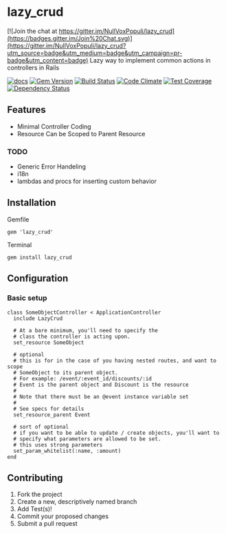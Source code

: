 # lazy_crud

[![Join the chat at https://gitter.im/NullVoxPopuli/lazy_crud](https://badges.gitter.im/Join%20Chat.svg)](https://gitter.im/NullVoxPopuli/lazy_crud?utm_source=badge&utm_medium=badge&utm_campaign=pr-badge&utm_content=badge)
Lazy way to implement common actions in controllers in Rails

[![docs](https://img.shields.io/badge/docs-yardoc-blue.svg?style=flat-square)](http://www.rubydoc.info/github/NullVoxPopuli/lazy_crud)
[![Gem Version](http://img.shields.io/gem/v/lazy_crud.svg?style=flat-square)](http://badge.fury.io/rb/lazy_crud)
[![Build Status](http://img.shields.io/travis/NullVoxPopuli/lazy_crud.svg?style=flat-square)](https://travis-ci.org/NullVoxPopuli/lazy_crud)
[![Code Climate](http://img.shields.io/codeclimate/github/NullVoxPopuli/lazy_crud.svg?style=flat-square)](https://codeclimate.com/github/NullVoxPopuli/lazy_crud)
[![Test Coverage](http://img.shields.io/codeclimate/coverage/github/NullVoxPopuli/lazy_crud.svg?style=flat-square)](https://codeclimate.com/github/NullVoxPopuli/lazy_crud)
[![Dependency Status](http://img.shields.io/gemnasium/NullVoxPopuli/lazy_crud.svg?style=flat-square)](https://gemnasium.com/NullVoxPopuli/lazy_crud)


## Features

 - Minimal Controller Coding
 - Resource Can be Scoped to Parent Resource

### TODO

 - Generic Error Handeling
 - i18n
 - lambdas and procs for inserting custom behavior

## Installation

Gemfile

    gem 'lazy_crud'

Terminal

    gem install lazy_crud

## Configuration


### Basic setup

    class SomeObjectController < ApplicationController
      include LazyCrud

      # At a bare minimum, you'll need to specify the
      # class the controller is acting upon.
      set_resource SomeObject

      # optional
      # this is for in the case of you having nested routes, and want to scope
      # SomeObject to its parent object.
      # For example: /event/:event_id/discounts/:id
      # Event is the parent object and Discount is the resource
      #
      # Note that there must be an @event instance variable set
      #
      # See specs for details
      set_resource_parent Event

      # sort of optional
      # if you want to be able to update / create objects, you'll want to
      # specify what parameters are allowed to be set.
      # this uses strong parameters
      set_param_whitelist(:name, :amount)
    end

## Contributing

1. Fork the project
2. Create a new, descriptively named branch
3. Add Test(s)!
4. Commit your proposed changes
5. Submit a pull request
